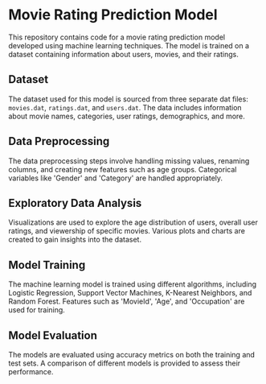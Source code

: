 # Movie Rating Prediction Model
This repository contains code for a movie rating prediction model developed using machine learning techniques. The model is trained on a dataset containing information about users, movies, and their ratings.

## Dataset
The dataset used for this model is sourced from three separate dat files: `movies.dat`, `ratings.dat`, and `users.dat`. The data includes information about movie names, categories, user ratings, demographics, and more.

## Data Preprocessing
The data preprocessing steps involve handling missing values, renaming columns, and creating new features such as age groups. Categorical variables like 'Gender' and 'Category' are handled appropriately.

## Exploratory Data Analysis
Visualizations are used to explore the age distribution of users, overall user ratings, and viewership of specific movies. Various plots and charts are created to gain insights into the dataset.

## Model Training
The machine learning model is trained using different algorithms, including Logistic Regression, Support Vector Machines, K-Nearest Neighbors, and Random Forest. Features such as 'MovieId', 'Age', and 'Occupation' are used for training.

## Model Evaluation
The models are evaluated using accuracy metrics on both the training and test sets. A comparison of different models is provided to assess their performance.


